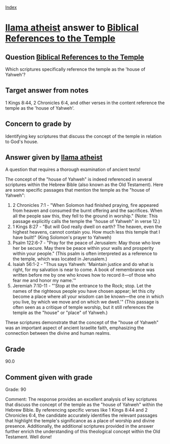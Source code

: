 
[Index](../../index.md)
# [llama atheist](../../answering_models/llama_atheist.md) answer to [Biblical References to the Temple](../../questions/Biblical_References_to_the_Temple.md)

## Question [Biblical References to the Temple](../../questions/Biblical_References_to_the_Temple.md)
Which scriptures specifically reference the temple as the 'house of Yahweh'?

## Target answer from notes
1 Kings 8:44, 2 Chronicles 6:4, and other verses in the content reference the temple as the 'house of Yahweh'.

## Concern to grade by
Identifying key scriptures that discuss the concept of the temple in relation to God's house.

## Answer given by [llama atheist](../../answering_models/llama_atheist.md)
A question that requires a thorough examination of ancient texts!

The concept of the "house of Yahweh" is indeed referenced in several scriptures within the Hebrew Bible (also known as the Old Testament). Here are some specific passages that mention the temple as the "house of Yahweh":

1. 2 Chronicles 7:1 - "When Solomon had finished praying, fire appeared from heaven and consumed the burnt offering and the sacrifices. When all the people saw this, they fell to the ground in worship." (Note: This passage explicitly calls the temple the "house of Yahweh" in verse 12.)
2. 1 Kings 8:27 - "But will God really dwell on earth? The heaven, even the highest heavens, cannot contain you. How much less this temple that I have built!" (King Solomon's prayer to Yahweh)
3. Psalm 122:6-7 - "Pray for the peace of Jerusalem: May those who love her be secure. May there be peace within your walls and prosperity within your people." (This psalm is often interpreted as a reference to the temple, which was located in Jerusalem.)
4. Isaiah 56:1-2 - "Thus says Yahweh: 'Maintain justice and do what is right, for my salvation is near to come. A book of remembrance was written before me by one who knows how to record it—of those who fear me and honor my name.'"
5. Jeremiah 7:10-11 - "'Stop at the entrance to the Rock; stop. Let the names of the righteous people you have chosen appear; let this city become a place where all your wisdom can be known—the one in which you live, by which we move and on which we dwell.'" (This passage is often seen as a critique of temple worship, but it still references the temple as the "house" or "place" of Yahweh.)

These scriptures demonstrate that the concept of the "house of Yahweh" was an important aspect of ancient Israelite faith, emphasizing the connection between the divine and human realms.

## Grade
90.0

## Comment given with grade
Grade: 90

Comment: The response provides an excellent analysis of key scriptures that discuss the concept of the temple as the "house of Yahweh" within the Hebrew Bible. By referencing specific verses like 1 Kings 8:44 and 2 Chronicles 6:4, the candidate accurately identifies the relevant passages that highlight the temple's significance as a place of worship and divine presence. Additionally, the additional scriptures provided in the answer further enrich the understanding of this theological concept within the Old Testament. Well done!
